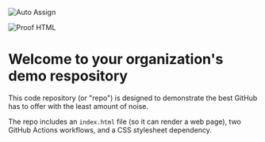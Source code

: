 ![Auto Assign](https://github.com/versionHQ/demo-repository/actions/workflows/auto-assign.yml/badge.svg)

![Proof HTML](https://github.com/versionHQ/demo-repository/actions/workflows/proof-html.yml/badge.svg)

# Welcome to your organization's demo respository
This code repository (or "repo") is designed to demonstrate the best GitHub has to offer with the least amount of noise.

The repo includes an `index.html` file (so it can render a web page), two GitHub Actions workflows, and a CSS stylesheet dependency.
